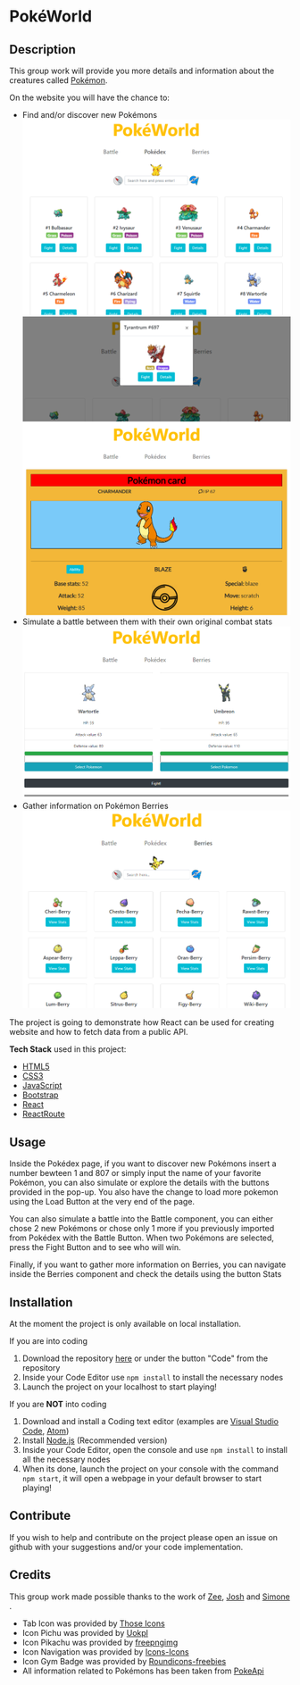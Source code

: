 # PokéWorld

## Description

This group work will provide you more details and information about the creatures called [Pokémon](https://en.wikipedia.org/wiki/Pok%C3%A9mon).

On the website you will have the chance to:

- Find and/or discover new Pokémons
  ![Pokedex](src/Components/Screenshots/PokedexComponent.PNG)
  ![Search](src/Components/Screenshots/SearchOption.PNG)
  ![Details](src/Components/Screenshots/DetailsComponent.PNG)
- Simulate a battle between them with their own original combat stats
  ![Battle](src/Components/Screenshots/BattleComponent.PNG)
- Gather information on Pokémon Berries
  ![Berries](src/Components/Screenshots/BerriesComponent.PNG)

The project is going to demonstrate how React can be used for creating website and how to fetch data from a public API.

**Tech Stack** used in this project:

- [HTML5](https://developer.mozilla.org/en-US/docs/Web/HTML)
- [CSS3](https://developer.mozilla.org/en-US/docs/Glossary/CSS)
- [JavaScript](https://developer.mozilla.org/en-US/docs/Glossary/JavaScript)
- [Bootstrap](https://developer.mozilla.org/en-US/docs/Glossary/Bootstrap)
- [React](https://reactjs.org/)
- [ReactRoute](https://reactrouter.com/)

## Usage

Inside the Pokédex page, if you want to discover new Pokémons insert a number bewteen 1 and 807 or simply input the name of your favorite Pokémon, you can also simulate or explore the details with the buttons provided in the pop-up.
You also have the change to load more pokemon using the Load Button at the very end of the page.

You can also simulate a battle into the Battle component, you can either chose 2 new Pokémons or chose only 1 more if you previously imported from Pokédex with the Battle Button. When two Pokémons are selected, press the Fight Button and to see who will win.

Finally, if you want to gather more information on Berries, you can navigate inside the Berries component and check the details using the button Stats

## Installation

At the moment the project is only available on local installation.

If you are into coding

1. Download the repository [here](https://github.com/simo54/pokedexwbs/archive/master.zip) or under the button "Code" from the repository
2. Inside your Code Editor use `npm install` to install the necessary nodes
3. Launch the project on your localhost to start playing!

If you are **NOT** into coding

1. Download and install a Coding text editor (examples are [Visual Studio Code](https://visualstudio.microsoft.com/), [Atom](https://atom.io/))
2. Install [Node.js](https://nodejs.org/en/) (Recommended version)
3. Inside your Code Editor, open the console and use `npm install` to install all the necessary nodes
4. When its done, launch the project on your console with the command `npm start`, it will open a webpage in your default browser to start playing!

## Contribute

If you wish to help and contribute on the project please open an issue on github with your suggestions and/or your code implementation.

## Credits

This group work made possible thanks to the work of [Zee](https://github.com/zeelib1), [Josh](https://github.com/koedukativ) and [Simone](https://github.com/simo54) .

- Tab Icon was provided by [Those Icons](https://www.flaticon.com/authors/those-icons)
- Icon Pichu was provided by [Uokpl](https://www.uokpl.rs/)
- Icon Pikachu was provided by [freepngimg](freepngimg.com)
- Icon Navigation was provided by [Icons-Icons](icon-icons.com/)
- Icon Gym Badge was provided by [Roundicons-freebies](https://www.flaticon.com/authors/roundicons-freebies)
- All information related to Pokémons has been taken from [PokeApi](https://pokeapi.co/)
